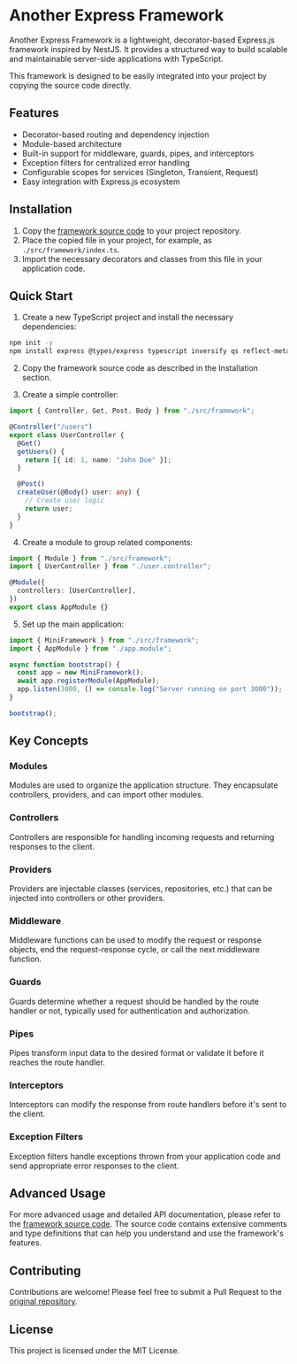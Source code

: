 # Another Express Framework

Another Express Framework is a lightweight, decorator-based Express.js framework inspired by NestJS. It provides a structured way to build scalable and maintainable server-side applications with TypeScript.

This framework is designed to be easily integrated into your project by copying the source code directly.

## Features

- Decorator-based routing and dependency injection
- Module-based architecture
- Built-in support for middleware, guards, pipes, and interceptors
- Exception filters for centralized error handling
- Configurable scopes for services (Singleton, Transient, Request)
- Easy integration with Express.js ecosystem

## Installation

1. Copy the [framework source code](https://github.com/foss-labs/another-express-framework/blob/main/src/framework/index.ts) to your project repository.
2. Place the copied file in your project, for example, as `./src/framework/index.ts`.
3. Import the necessary decorators and classes from this file in your application code.

## Quick Start

1. Create a new TypeScript project and install the necessary dependencies:

```bash
npm init -y
npm install express @types/express typescript inversify qs reflect-metadata zod
```

2. Copy the framework source code as described in the Installation section.

3. Create a simple controller:

```typescript
import { Controller, Get, Post, Body } from "./src/framework";

@Controller("/users")
export class UserController {
  @Get()
  getUsers() {
    return [{ id: 1, name: "John Doe" }];
  }

  @Post()
  createUser(@Body() user: any) {
    // Create user logic
    return user;
  }
}
```

4. Create a module to group related components:

```typescript
import { Module } from "./src/framework";
import { UserController } from "./user.controller";

@Module({
  controllers: [UserController],
})
export class AppModule {}
```

5. Set up the main application:

```typescript
import { MiniFramework } from "./src/framework";
import { AppModule } from "./app.module";

async function bootstrap() {
  const app = new MiniFramework();
  await app.registerModule(AppModule);
  app.listen(3000, () => console.log("Server running on port 3000"));
}

bootstrap();
```

## Key Concepts

### Modules

Modules are used to organize the application structure. They encapsulate controllers, providers, and can import other modules.

### Controllers

Controllers are responsible for handling incoming requests and returning responses to the client.

### Providers

Providers are injectable classes (services, repositories, etc.) that can be injected into controllers or other providers.

### Middleware

Middleware functions can be used to modify the request or response objects, end the request-response cycle, or call the next middleware function.

### Guards

Guards determine whether a request should be handled by the route handler or not, typically used for authentication and authorization.

### Pipes

Pipes transform input data to the desired format or validate it before it reaches the route handler.

### Interceptors

Interceptors can modify the response from route handlers before it's sent to the client.

### Exception Filters

Exception filters handle exceptions thrown from your application code and send appropriate error responses to the client.

## Advanced Usage

For more advanced usage and detailed API documentation, please refer to the [framework source code](https://github.com/foss-labs/another-express-framework/blob/main/src/framework/index.ts). The source code contains extensive comments and type definitions that can help you understand and use the framework's features.

## Contributing

Contributions are welcome! Please feel free to submit a Pull Request to the [original repository](https://github.com/foss-labs/another-express-framework).

## License

This project is licensed under the MIT License.
